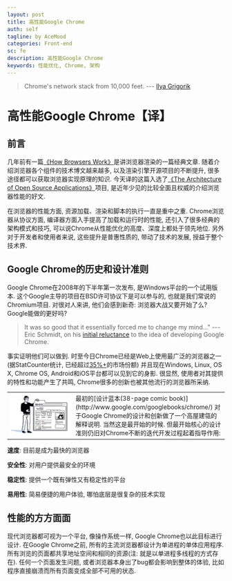 ```yaml
---
layout: post
title: 高性能Google Chrome
auth: self
tagline: by AceMood
categories: Front-end
sc: fe
description: 高性能Google Chrome
keywords: 性能优化, Chrome, 架构
---
```


> Chrome's network stack from 10,000 feet.
> --- <a class="authorOrTitle" href="https://www.igvita.com/">Ilya Grigorik</a>

# 高性能Google Chrome【译】

## 前言

几年前有一篇[《How Browsers Work》](http://taligarsiel.com/Projects/howbrowserswork1.htm)是讲浏览器渲染的一篇经典文章. 随着介绍浏览器各个组件的技术博文越来越多, 以及渲染引擎开源项目的不断提升, 很多途径都可以获取浏览器实现原理的知识. 今天译的这篇入选了[《The Architecture of Open Source Applications》](http://www.aosabook.org/en/index.html)项目, 是近年少见的比较全面且权威的介绍浏览器性能的好文.

在浏览器的性能方面, 资源加载、渲染和脚本的执行一直是重中之重. Chrome浏览器从协议方面, 编译器方面入手提高了加载和运行时的性能, 还引入了很多经典的架构模式和技巧, 可以说Chrome从性能优化的高度、深度上都处于领先地位. 另外对于开发者和使用者来说, 这些提升是普惠性质的, 带动了技术的发展, 授益于整个技术界.

## Google Chrome的历史和设计准则

Google Chrome在2008年的下半年第一次发布, 是Windows平台的一个试用版本. 这个Google主导的项目在BSD许可协议下是可以参与的, 也就是我们常说的Chromium项目. 对很对人来讲, 他们会感到新奇: 浏览器大战又要开始了么? Google能做的更好吗?

> It was so good that it essentially forced me to change my mind..." 
> --- Eric Schmidt, on his [initial reluctance](http://blogs.wsj.com/digits/2009/07/09/sun-valley-schmidt-didnt-want-to-build-chrome-initially-he-says/) to the idea of developing Google Chrome.

事实证明他们可以做到. 时至今日Chrome已经是Web上使用最广泛的浏览器之一 (据StatCounter统计, 已经超过[35%+](http://gs.statcounter.com/?PHPSESSID=oc1i9oue7por39rmhqq2eouoh0)的市场份额) 并且现在Windows, Linux, OS X, Chrome OS, Android和iOS平台都可以见到它的身影. 很显然, 使用者对其提供的特性和功能产生了共鸣, Chrome很多的创新也被其他流行的浏览器所采纳.

<table border="0">
<tr>
<td style="width: 30%"><img src="/assets/images/20161126/chrome.webp" alt="" /></td>
<td>
最初的[设计蓝本(38-page comic book)](http://www.google.com/googlebooks/chrome/) 对于Google Chrome的设计和创新做了一个高屋建瓴的解释说明. 当然这是最开始的时候. 但最开始核心的设计准则仍旧对Chrome不断的迭代开发过程起着指导作用:
</td>
</tr>
</table>

__速度__: 目前是成为最快的浏览器

__安全性__: 对用户提供最安全的环境

__稳定性__: 提供一个既有弹性又有稳定性的平台

__易用性__: 简易便捷的用户体验, 哪怕底层是很复杂的技术实现

## 性能的方方面面

现代浏览器都可视为一个平台, 像操作系统一样, Google Chrome也以此目标进行设计. 在Google Chrome之前, 所有的主流浏览器都设计为单进程的单体应用程序. 所有浏览的页面都共享地址空间和相同的资源(注: 就是以单进程多线程的方式存在). 任何一个页面发生问题, 或者浏览器本身出了bug都会影响到整体的体验, 比如程序直接崩溃而所有页面变成全部不可用的状态.


